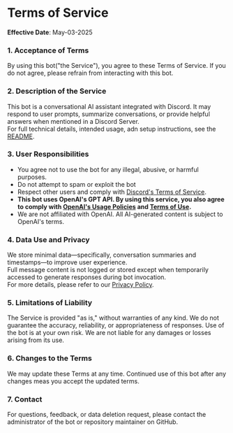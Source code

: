 # Terms of Service

**Effective Date**: May-03-2025

### 1. Acceptance of Terms
By using this bot("the Service"), you agree to these Terms of Service. If you do not agree, please refrain from interacting with this bot.

### 2. Description of the Service
This bot is a conversational AI assistant integrated with Discord. It may respond to user prompts, summarize conversations, or provide helpful answers when mentioned in a Discord Server.  
For full technical details, intended usage, adn setup instructions, see the [README](README.md).

### 3. User Responsibilities
- You agree not to use the bot for any illegal, abusive, or harmful purposes.
- Do not attempt to spam or exploit the bot
- Respect other users and comply with [Discord's Terms of Service](https://discord.com/terms).
- **This bot uses OpenAI's GPT API. By using this service, you also agree to comply with [OpenAI's Usage Policies](https://openai.com/policies/usage-policies/) and [Terms of Use](https://openai.com/policies/row-terms-of-use/).**
- We are not affiliated with OpenAI. All AI-generated content is subject to OpenAI's terms.

### 4. Data Use and Privacy
We store minimal data—specifically, conversation summaries and timestamps—to improve user experience.  
Full message content is not logged or stored except when temporarily accessed to generate responses during bot invocation.  
For more details, please refer to our [Privacy Policy](PRIVACY.md).

### 5. Limitations of Liability
The Service is provided "as is," without warranties of any kind. We do not guarantee the accuracy, reliability, or appropriateness of responses. Use of the bot is at your own risk. We are not liable for any damages or losses arising from its use.

### 6. Changes to the Terms
We may update these Terms at any time. Continued use of this bot after any changes meas you accept the updated terms.

### 7. Contact
For questions, feedback, or data deletion request, please contact the administrator of the bot or repository maintainer on GitHub.